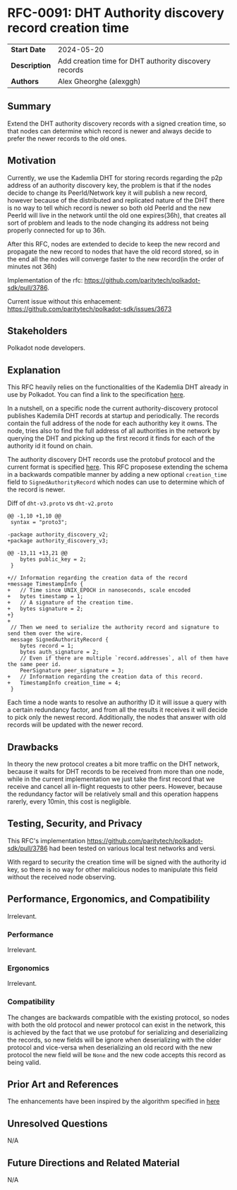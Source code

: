 # RFC-0091: DHT Authority discovery record creation time

|                 |                                                                                             |
| --------------- | ------------------------------------------------------------------------------------------- |
| **Start Date**  | 2024-05-20                                                                                  |
| **Description** | Add creation time for DHT authority discovery records                                        |
| **Authors**     | Alex Gheorghe (alexggh)                                                                     |

## Summary

Extend the DHT authority discovery records with a signed creation time, so that nodes can determine which record is newer and always decide to prefer the newer records to the old ones.

## Motivation

Currently, we use the Kademlia DHT for storing records regarding the p2p address of an authority discovery key, the problem is that if the nodes decide to change its PeerId/Network key it will publish a new record, however because of the distributed and replicated nature of the DHT there is no way to tell which record is newer so both old PeerId and the new PeerId will live in the network until the old one expires(36h), that creates all sort of problem and leads to the node changing its address not being properly connected for up to 36h. 

After this RFC, nodes are extended to decide to keep the new record and propagate the new record to nodes that have the old record stored, so in the end all the nodes will converge faster to the new record(in the order of minutes not 36h)

Implementation of the rfc: https://github.com/paritytech/polkadot-sdk/pull/3786.

Current issue without this enhacement: https://github.com/paritytech/polkadot-sdk/issues/3673 

## Stakeholders

Polkadot node developers.

## Explanation

This RFC heavily relies on the functionalities of the Kademlia DHT already in use by Polkadot.
You can find a link to the specification [here](https://github.com/libp2p/specs/tree/master/kad-dht).

In a nutshell, on a specific node the current authority-discovery protocol publishes Kademila DHT records at startup and periodically. The records contain the full address of the node for each authorithy key it owns. The node, tries also to find the full address of all authorities in the network by querying the DHT and picking up the first record it finds for each of the authority id it found on chain.

The authority discovery DHT records use the protobuf protocol and the current format is specified [here](https://github.com/paritytech/polkadot-sdk/blob/313fe0f9a277f27a4228634f0fb15a1c3fa21271/substrate/client/authority-discovery/src/worker/schema/dht-v2.proto#L4). This RFC proposese extending the schema in a backwards compatible manner by adding a new optional `creation_time` field to `SignedAuthorityRecord` which nodes can use to determine which of the record is newer.

Diff of `dht-v3.proto` vs `dht-v2.proto`

```
@@ -1,10 +1,10 @@
 syntax = "proto3";

-package authority_discovery_v2;
+package authority_discovery_v3;

@@ -13,11 +13,21 @@
 	bytes public_key = 2;
 }

+// Information regarding the creation data of the record
+message TimestampInfo {
+	// Time since UNIX_EPOCH in nanoseconds, scale encoded
+	bytes timestamp = 1;
+	// A signature of the creation time.
+	bytes signature = 2;
+}
+
 // Then we need to serialize the authority record and signature to send them over the wire.
 message SignedAuthorityRecord {
 	bytes record = 1;
 	bytes auth_signature = 2;
 	// Even if there are multiple `record.addresses`, all of them have the same peer id.
 	PeerSignature peer_signature = 3;
+	// Information regarding the creation data of this record.
+	TimestampInfo creation_time = 4;
 }
```

Each time a node wants to resolve an authorithy ID it will issue a query with a certain redundancy factor, and from all the results it receives it will decide to pick only the newest record. Additionally, the nodes that answer with old records will be updated with the newer record.


## Drawbacks

In theory the new protocol creates a bit more traffic on the DHT network, because it waits for DHT records to be received from more than one node, while in the current implementation we just take the first record that we receive and cancel all in-flight requests to other peers. However, because the redundancy factor will be relatively small and this operation happens rarerly, every 10min, this cost is negligible.

## Testing, Security, and Privacy


This RFC's implementation https://github.com/paritytech/polkadot-sdk/pull/3786 had been tested on various local test networks and versi.

With regard to security the creation time will be signed with the authority id key, so there is no way for other malicious nodes to manipulate this field without the received node observing.

## Performance, Ergonomics, and Compatibility

Irrelevant.

### Performance

Irrelevant.

### Ergonomics

Irrelevant.

### Compatibility

The changes are backwards compatible with the existing protocol, so nodes with both the old protocol and newer protocol can exist in the network, this is achieved by the fact that we use protobuf for serializing and deserializing the records, so new fields will be ignore when deserializing with the older protocol and vice-versa when deserializing an old record with the new protocol the new field will be `None` and the new code accepts this record as being valid.

## Prior Art and References

The enhancements have been inspired by the algorithm specified in [here](https://github.com/libp2p/specs/blob/master/kad-dht/README.md#value-retrieval)

## Unresolved Questions

N/A

## Future Directions and Related Material

N/A